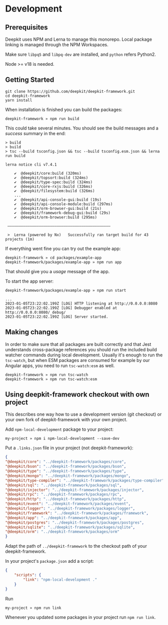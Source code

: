 # Development

## Prerequisites
Deepkit uses NPM and Lerna to manage this monorepo. Local package linking is managed through the NPM Workspaces.

Make sure `libpq5` and `libpq-dev` are installed, and `python` refers Python2.

Node >= v18 is needed.

## Getting Started

```shell
git clone https://github.com/deepkit/deepkit-framework.git
cd deepkit-framework
yarn install
```

When installation is finished you can build the packages:

```shell
deepkit-framework » npm run build
```

This could take several minutes.
You should see the build messages and a _success_ summary in the end:

```shell
> build
> build
> tsc --build tsconfig.json && tsc --build tsconfig.esm.json && lerna run build

lerna notice cli v7.4.1

    ✔  @deepkit/core:build (320ms)
    ✔  @deepkit/topsort:build (324ms)
    ✔  @deepkit/type-spec:build (324ms)
    ✔  @deepkit/core-rxjs:build (326ms)
    ✔  @deepkit/filesystem:build (326ms)
    ...
    ✔  @deepkit/api-console-gui:build (19s)
    ✔  @deepkit/api-console-module:build (297ms)
    ✔  @deepkit/orm-browser-gui:build (21s)
    ✔  @deepkit/framework-debug-gui:build (29s)
    ✔  @deepkit/orm-browser:build (295ms)

 ——————————————————————————————————————————————

 >  Lerna (powered by Nx)   Successfully ran target build for 43 projects (1m)
```

If everything went fine you can try out the example app:

```shell
deepkit-framework » cd packages/example-app
deepkit-framework/packages/example-app » npm run app
```

That should give you a _usage_ message of the app.

To start the app server:

```shell
deepkit-framework/packages/example-app » npm run start
```

```shell
...
2023-01-05T23:22:02.199Z [LOG] HTTP listening at http://0.0.0.0:8080
2023-01-05T23:22:02.199Z [LOG] Debugger enabled at http://0.0.0.0:8080/_debug/
2023-01-05T23:22:02.199Z [LOG] Server started.
```


## Making changes 

In order to make sure that all packages are built correctly and that Jest understands cross-package references you
should run the included build watcher commands during local development. Usually it's enough to run the `tsc-watch`,
but when ESM packages are consumed for example by our Angular apps, you need to run `tsc-watch:esm` as well.

```shell
deepkit-framework » npm run tsc-watch
deepkit-framework » npm run tsc-watch:esm
```

## Using deepkit-framework checkout with own project

This describes one way how to use a development version (git checkout) or your own fork of deepkit-framework with your
own project.

Add `npm-local-development` package to your project:

```shell
my-project » npm i npm-local-development --save-dev
```

Put a `.links.json` file in your project (not deepkit-framework):

```json
{
"@deepkit/core": "../deepkit-framework/packages/core",
"@deepkit/bson": "../deepkit-framework/packages/bson",
"@deepkit/type": "../deepkit-framework/packages/type",
"@deepkit/mongo": "../deepkit-framework/packages/mongo",
"@deepkit/type-compiler": "../deepkit-framework/packages/type-compiler",
"@deepkit/sql": "../deepkit-framework/packages/sql",
"@deepkit/injector": "../deepkit-framework/packages/injector",
"@deepkit/rpc": "../deepkit-framework/packages/rpc",
"@deepkit/http": "../deepkit-framework/packages/http",
"@deepkit/event": "../deepkit-framework/packages/event",
"@deepkit/logger": "../deepkit-framework/packages/logger",
"@deepkit/framework": "../deepkit-framework/packages/framework",
"@deepkit/app": "../deepkit-framework/packages/app",
"@deepkit/postgres": "../deepkit-framework/packages/postgres",
"@deepkit/sqlite": "../deepkit-framework/packages/sqlite",
"@deepkit/orm": "../deepkit-framework/packages/orm"
}
```

Adapt the path of `../deepkit-framework` to the checkout path of your deepkit-framework.

In your project's `package.json` add a script:

```json
{
    "scripts": {
        "link": "npm-local-development ."
    }
}
```

Run

```shell
my-project » npm run link
```

Whenever you updated some packages in your project run `npm run link`.
